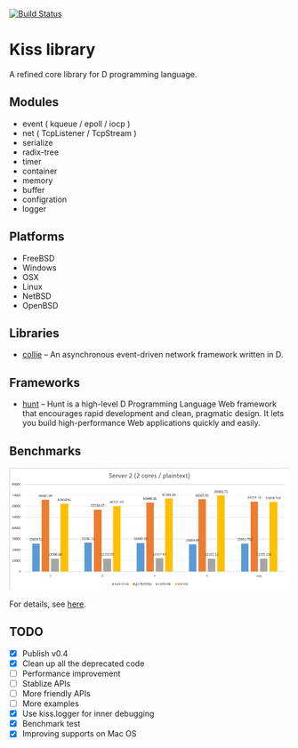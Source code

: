 [![Build Status](https://travis-ci.org/huntlabs/kiss.svg?branch=master)](https://travis-ci.org/huntlabs/kiss)

# Kiss library
A refined core library for D programming language.

## Modules
 * event ( kqueue / epoll / iocp )
 * net ( TcpListener / TcpStream )
 * serialize
 * radix-tree
 * timer
 * container
 * memory
 * buffer
 * configration
 * logger

## Platforms
 * FreeBSD
 * Windows
 * OSX
 * Linux
 * NetBSD
 * OpenBSD

## Libraries
 * [collie](https://github.com/huntlabs/collie) – An asynchronous event-driven network framework written in D.

## Frameworks
 * [hunt](https://github.com/huntlabs/hunt) – Hunt is a high-level D Programming Language Web framework that encourages rapid development and clean, pragmatic design. It lets you build high-performance Web applications quickly and easily.

## Benchmarks
![Benchmark](docs/images/benchmark-2.png)

For details, see [here](docs/benchmark.md).

## TODO
- [x] Publish v0.4
- [x] Clean up all the deprecated code
- [ ] Performance improvement
- [ ] Stablize APIs
- [ ] More friendly APIs
- [ ] More examples
- [x] Use kiss.logger for inner debugging
- [x] Benchmark test
- [x] Improving supports on Mac OS
